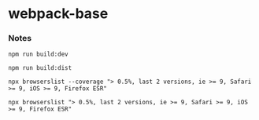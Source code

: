 # webpack-base

### Notes

`npm run build:dev`

`npm run build:dist`

`npx browserslist --coverage "> 0.5%, last 2 versions, ie >= 9, Safari >= 9, iOS >= 9, Firefox ESR"`

`npx browserslist "> 0.5%, last 2 versions, ie >= 9, Safari >= 9, iOS >= 9, Firefox ESR"`

